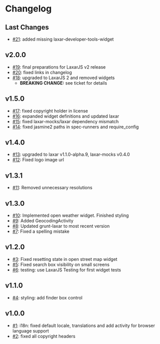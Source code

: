 # Changelog

## Last Changes

- [#21](https://github.com/LaxarJS/finder-demo/issues/21): added missing laxar-developer-tools-widget


## v2.0.0

- [#19](https://github.com/LaxarJS/finder-demo/issues/19): final preparations for LaxarJS v2 release
- [#20](https://github.com/LaxarJS/finder-demo/issues/20): fixed links in changelog
- [#18](https://github.com/LaxarJS/finder-demo/issues/18): upgraded to LaxarJS 2 and removed widgets
   + **BREAKING CHANGE:** see ticket for details


## v1.5.0

- [#17](https://github.com/LaxarJS/finder-demo/issues/17): fixed copyright holder in license
- [#16](https://github.com/LaxarJS/finder-demo/issues/16): expanded widget definitions and updated laxar
- [#15](https://github.com/LaxarJS/finder-demo/issues/15): fixed laxar-mocks/laxar dependency mismatch
- [#14](https://github.com/LaxarJS/finder-demo/issues/14): fixed jasmine2 paths in spec-runners and require_config


## v1.4.0

- [#13](https://github.com/LaxarJS/finder-demo/issues/13): upgraded to laxar v1.1.0-alpha.9, laxar-mocks v0.4.0
- [#12](https://github.com/LaxarJS/finder-demo/issues/12): Fixed logo image url


## v1.3.1

- [#11](https://github.com/LaxarJS/finder-demo/issues/11): Removed unnecessary resolutions


## v1.3.0

- [#10](https://github.com/LaxarJS/finder-demo/issues/10): Implemented open weather widget. Finished styling
- [#9](https://github.com/LaxarJS/finder-demo/issues/9): Added GeocodingActivity
- [#8](https://github.com/LaxarJS/finder-demo/issues/8): Updated grunt-laxar to most recent version
- [#7](https://github.com/LaxarJS/finder-demo/issues/7): Fixed a spelling mistake


## v1.2.0

- [#3](https://github.com/LaxarJS/finder-demo/issues/3): Fixed resetting state in open street map widget
- [#5](https://github.com/LaxarJS/finder-demo/issues/5): Fixed search box visibility on small screens
- [#6](https://github.com/LaxarJS/finder-demo/issues/6): testing: use LaxarJS Testing for first widget tests


## v1.1.0

- [#4](https://github.com/LaxarJS/finder-demo/issues/4): styling: add finder box control


## v1.0.0

- [#1](https://github.com/LaxarJS/finder-demo/issues/1): i18n: fixed default locale, translations and add activity for browser language support
- [#2](https://github.com/LaxarJS/finder-demo/issues/2): fixed all copyright headers
